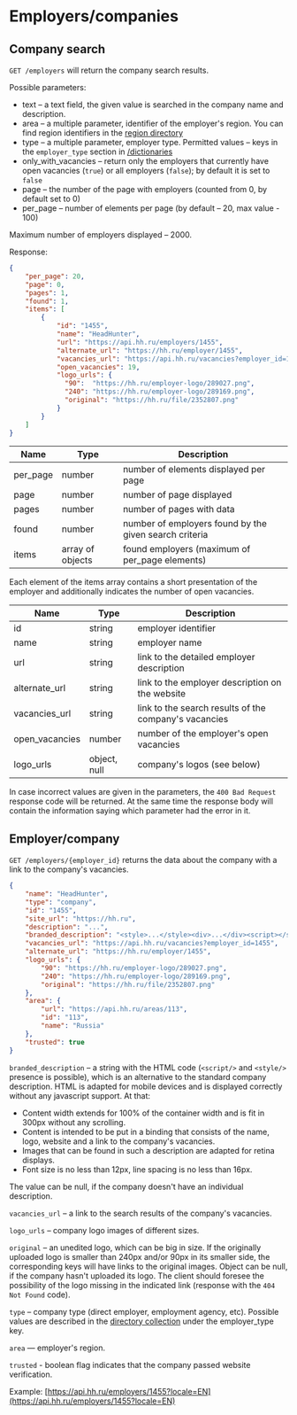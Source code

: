 # Employers/companies

<a name="search"></a>
## Company search

`GET /employers` will return the company search results.

Possible parameters:

* text – a text field, the given value is searched in the company name and
  description.
* area – a multiple parameter, identifier of the employer's region. You can
  find region identifiers in the [region directory](areas.md)
* type – a multiple parameter, employer type. Permitted values – keys in the
  `employer_type` section in [/dictionaries](dictionaries.md)
* only_with_vacancies – return only the employers that currently
  have open vacancies (`true`) or all employers (`false`); by default it is
  set to `false`
* page – the number of the page with employers (counted from 0, by default
  set to 0)
* per_page – number of elements per page (by default – 20, max value - 100)

Maximum number of employers displayed – 2000.

Response:

```json
{
    "per_page": 20,
    "page": 0,
    "pages": 1,
    "found": 1,
    "items": [
        {
            "id": "1455",
            "name": "HeadHunter",
            "url": "https://api.hh.ru/employers/1455",
            "alternate_url": "https://hh.ru/employer/1455",
            "vacancies_url": "https://api.hh.ru/vacancies?employer_id=1455",
            "open_vacancies": 19,
            "logo_urls": {
              "90":  "https://hh.ru/employer-logo/289027.png",
              "240": "https://hh.ru/employer-logo/289169.png",
              "original": "https://hh.ru/file/2352807.png"
            }
        }
    ]
}
```

| Name      | Type             | Description                                            |
|-----------|------------------|--------------------------------------------------------|
| per_page  | number           | number of elements displayed per page                  |
| page      | number           | number of page displayed                               |
| pages     | number           | number of pages with data                              |
| found     | number           | number of employers found by the given search criteria |
| items     | array of objects | found employers (maximum of per\_page elements)        |

Each element of the items array contains a short presentation of the employer
and additionally indicates the number of open vacancies.

| Name            | Type         | Description                                           |
|-----------------|--------------|-------------------------------------------------------|
| id              | string       | employer identifier                                   |
| name            | string       | employer name                                         |
| url             | string       | link to the detailed employer description             |
| alternate_url   | string       | link to the employer description on the website       |
| vacancies_url   | string       | link to the search results of the company's vacancies |
| open_vacancies  | number       | number of the employer's open vacancies               |
| logo_urls       | object, null | company's logos (see below)                           |

In case incorrect values are given in the parameters, the `400 Bad Request`
response code will be returned. At the same time the response body will contain
the information saying which parameter had the error in it.


<a name="item"></a>
## Employer/company

`GET /employers/{employer_id}` returns the data about the company with a link
to the company's vacancies.

```json
{
    "name": "HeadHunter",
    "type": "company",
    "id": "1455",
    "site_url": "https://hh.ru",
    "description": "...",
    "branded_description": "<style>...</style><div>...</div><script></script>",
    "vacancies_url": "https://api.hh.ru/vacancies?employer_id=1455",
    "alternate_url": "https://hh.ru/employer/1455",
    "logo_urls": {
        "90": "https://hh.ru/employer-logo/289027.png",
        "240": "https://hh.ru/employer-logo/289169.png",
        "original": "https://hh.ru/file/2352807.png"
    },
    "area": {
        "url": "https://api.hh.ru/areas/113",
        "id": "113",
        "name": "Russia"
    },
    "trusted": true
}
```

`branded_description` – a string with the HTML code (`<script/>` and `<style/>`
presence is possible), which is an alternative to the standard company
description. HTML is adapted for mobile devices and is displayed correctly
without any javascript support. At that:

* Content width extends for 100% of the container width and is fit in 300px
  without any scrolling.
* Content is intended to be put in a binding that consists of the name, logo,
  website and a link to the company's vacancies.
* Images that can be found in such a description are adapted for retina
  displays.
* Font size is no less than 12px, line spacing is no less than 16px.

The value can be null, if the company doesn't have an individual description.

`vacancies_url` – a link to the search results of the company's vacancies.

`logo_urls` – company logo images of different sizes.

`original` – an unedited logo, which can be big in size. If the originally
uploaded logo is smaller than 240px and/or 90px in its smaller side,
the corresponding keys will have links to the original images. Object
can be null, if the company hasn't uploaded its logo. The client should foresee
the possibility of the logo missing in the indicated link (response with the
`404 Not Found` code).

`type` – company type (direct employer, employment agency, etc). Possible values
are described in the [directory collection](dictionaries.md) under the
employer_type key.

`area` — employer's region.

`trusted` - boolean flag indicates that the company passed website verification.

Example: [https://api.hh.ru/employers/1455?locale=EN](https://api.hh.ru/employers/1455?locale=EN)
